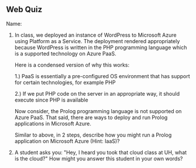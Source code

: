 ## Web Quiz  ##

Name:

1. In class, we deployed an instance of WordPress to Microsoft Azure using Platform as a Service.  The deployment rendered appropriately because WordPress is written in the PHP programming language which is a supported technology on Azure PaaS.  

	Here is a condensed version of why this works:
	
	1.) PaaS is essentially a pre-configured OS environment that has support for certain technologies, for example PHP
	
	2.) If we put PHP code on the server in an appropriate way, it should execute since PHP is available
	
	Now consider, the Prolog programming language is not supported on Azure PaaS.  That said, there are ways to deploy and run Prolog applications in Microsoft Azure.  
	
	Similar to above, in 2 steps, describe how you might run a Prolog application on Microsoft Azure (Hint: IaaS)?


2. A student asks you: "Hey, I heard you took that cloud class at UH, what is the cloud?" 
How might you answer this student in your own words?
